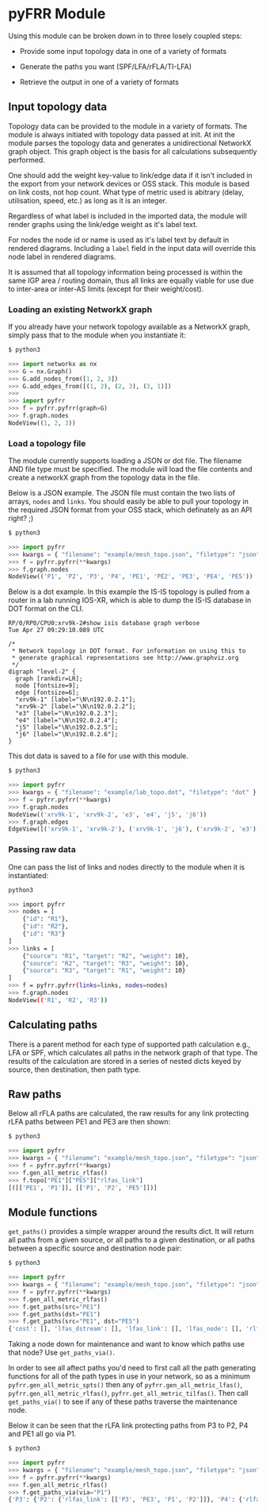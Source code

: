 # pyFRR Module

Using this module can be broken down in to three losely coupled steps:

* Provide some input topology data in one of a variety of formats

* Generate the paths you want (SPF/LFA/rFLA/TI-LFA)

* Retrieve the output in one of a variety of formats


## Input topology data

Topology data can be provided to the module in a variety of formats. The module is always initiated with topology data passed at init. At init the module parses the topology data and generates a unidirectional NetworkX graph object. This graph object is the basis for all calculations subsequently performed.

One should add the weight key-value to link/edge data if it isn't included in the export from your network devices or OSS stack. This module is based on link costs, not hop count. What type of metric used is abitrary (delay, utilisation, speed, etc.) as long as it is an integer.

Regardless of what label is included in the imported data, the module will render graphs using the link/edge weight as it's label text.

For nodes the node id or name is used as it's label text by default in rendered diagrams. Including a `label` field in the input data will override this node label in rendered diagrams.

It is assumed that all topology information being processed is within the same IGP area / routing domain, thus all links are equally viable for use due to inter-area or inter-AS limits (except for their weight/cost).


### Loading an existing NetworkX graph

If you already have your network topology available as a NetworkX graph, simply pass that to the module when you instantiate it:

```python
$ python3

>>> import networkx as nx
>>> G = nx.Graph()
>>> G.add_nodes_from([1, 2, 3])
>>> G.add_edges_from([(1, 2), (2, 3), (3, 1)])
>>>
>>> import pyfrr
>>> f = pyfrr.pyfrr(graph=G)
>>> f.graph.nodes
NodeView((1, 2, 3))
```

### Load a topology file

The module currently supports loading a JSON or dot file. The filename AND file type must be specified. The module will load the file contents and create a networkX graph from the topology data in the file.

Below is a JSON example. The JSON file must contain the two lists of arrays, `nodes` and `links`. You should easily be able to pull your topology in the required JSON format from your OSS stack, which definately as an API right? ;)

```python
$ python3

>>> import pyfrr
>>> kwargs = { "filename": "example/mesh_topo.json", "filetype": "json" }
>>> f = pyfrr.pyfrr(**kwargs)
>>> f.graph.nodes
NodeView(('P1', 'P2', 'P3', 'P4', 'PE1', 'PE2', 'PE3', 'PE4', 'PE5'))
```

Below is a dot example. In this example the IS-IS topology is pulled from a router in a lab running IOS-XR, which is able to dump the IS-IS database in DOT format on the CLI.

```
RP/0/RP0/CPU0:xrv9k-2#show isis database graph verbose 
Tue Apr 27 09:29:10.089 UTC

/*
 * Network topology in DOT format. For information on using this to
 * generate graphical representations see http://www.graphviz.org
 */
digraph "level-2" {
  graph [rankdir=LR];
  node [fontsize=9];
  edge [fontsize=6];
  "xrv9k-1" [label="\N\n192.0.2.1"];
  "xrv9k-2" [label="\N\n192.0.2.2"];
  "e3" [label="\N\n192.0.2.3"];
  "e4" [label="\N\n192.0.2.4"];
  "j5" [label="\N\n192.0.2.5"];
  "j6" [label="\N\n192.0.2.6"];
}
```
This dot data is saved to a file for use with this module.

```python
$ python3

>>> import pyfrr
>>> kwargs = { "filename": "example/lab_topo.dot", "filetype": "dot" }
>>> f = pyfrr.pyfrr(**kwargs)
>>> f.graph.nodes
NodeView(('xrv9k-1', 'xrv9k-2', 'e3', 'e4', 'j5', 'j6'))
>>> f.graph.edges
EdgeView([('xrv9k-1', 'xrv9k-2'), ('xrv9k-1', 'j6'), ('xrv9k-2', 'e3'), ('e3', 'e4'), ('e4', 'j5'), ('j5', 'j6')])
```

### Passing raw data

One can pass the list of links and nodes directly to the module when it is instantiated:

```bash
python3

>>> import pyfrr
>>> nodes = [
    {"id": "R1"},
    {"id": "R2"},
    {"id": "R3"}
]
>>> links = [
    {"source": "R1", "target": "R2", "weight": 10},
    {"source": "R2", "target": "R3", "weight": 10},
    {"source": "R3", "target": "R1", "weight": 10}
]
>>> f = pyfrr.pyfrr(links=links, nodes=nodes)
>>> f.graph.nodes
NodeView(('R1', 'R2', 'R3'))
```

## Calculating paths

There is a parent method for each type of supported path calculation e.g., LFA or SPF, which calculates all paths in the network graph of that type. The results of the calculation are stored in a series of nested dicts keyed by source, then  destination, then path type.


## Raw paths

Below all rFLA paths are calculated, the raw results for any link protecting rLFA paths between PE1 and PE3 are then shown:

```python
$ python3

>>> import pyfrr
>>> kwargs = { "filename": "example/mesh_topo.json", "filetype": "json" }
>>> f = pyfrr.pyfrr(**kwargs)
>>> f.gen_all_metric_rlfas()
>>> f.topo["PE1"]["PE5"]["rlfas_link"]
[([['PE1', 'P1']], [['P1', 'P2', 'PE5']])]
```
## Module functions

`get_paths()` provides a simple wrapper around the results dict. It will return all paths from a given source, or all paths to a given destination, or all paths between a specific source and destination node pair:

```python
$ python3

>>> import pyfrr
>>> kwargs = { "filename": "example/mesh_topo.json", "filetype": "json" }
>>> f = pyfrr.pyfrr(**kwargs)
>>> f.gen_all_metric_rlfas()
>>> f.get_paths(src="PE1")
>>> f.get_paths(dst="PE1")
>>> f.get_paths(src="PE1", dst="PE5")
{'cost': [], 'lfas_dstream': [], 'lfas_link': [], 'lfas_node': [], 'rlfas_link': [([['PE1', 'P1']], [['P1', 'P2', 'PE5']])], 'rlfas_node': [], 'tilfa_link': [], 'tilfa_node': []}
```

Taking a node down for maintenance and want to know which paths use that node? Use `get_paths_via()`.

In order to see all aftect paths you'd need to first call all the path generating functions for all of the path types in use in your network, so as a minimum `pyfrr.gen_all_metric_spts()` then any of `pyfrr.gen_all_metric_lfas()`, `pyfrr.gen_all_metric_rlfas()`, `pyfrr.get_all_metric_tilfas()`. Then call `get_paths_via()` to see if any of these paths traverse the maintenance node.

Below it can be seen that the rLFA link protecting paths from P3 to P2, P4 and PE1 all go via P1.

```python
$ python3

>>> import pyfrr
>>> kwargs = { "filename": "example/mesh_topo.json", "filetype": "json" }
>>> f = pyfrr.pyfrr(**kwargs)
>>> f.gen_all_metric_rlfas()
>>> f.get_paths_via(via="P1")
{'P3': {'P2': {'rlfas_link': [['P3', 'PE3', 'P1', 'P2']]}, 'P4': {'rlfas_link': [['P3', 'P1', 'PE1', 'P2', 'P4']]}, 'PE1': {'rlfas_link': [['P3', 'PE3', 'P1', 'PE1']]}}, 'P4': {'P2': {'rlfas_link': [['P4', 'P3', 'PE3', 'P1', 'P2']]}, 'P3': {'rlfas_link': [['P4', 'P2', 'PE1', 'P1', 'P3']]}, 'PE1': {'rlfas_link': [['P4', 'P3', 'P1', 'PE1']], 'rlfas_node': [['P4', 'P3', 'P1', 'PE1']]}, 'PE3': {'rlfas_link': [['P4', 'P2', 'P1', 'PE3']], 'rlfas_node': [['P4', 'P2', 'P1', 'PE3']]}}, 'PE2': {'P2': {'rlfas_link': [['PE2', 'P3', 'P1', 'P2']]}, 'PE1': {'rlfas_link': [['PE2', 'P3', 'PE3', 'P1', 'PE1']], 'rlfas_node': [['PE2', 'P3', 'PE3', 'P1', 'PE1']]}}, 'PE3': {'P2': {'rlfas_link': [['PE3', 'P3', 'P1', 'P2']]}, 'PE1': {'rlfas_link': [['PE3', 'P3', 'P1', 'PE1']]}, 'PE4': {'rlfas_link': [['PE3', 'P1', 'PE1', 'P2', 'PE4']], 'rlfas_node': [['PE3', 'P1', 'PE1', 'P2', 'PE4']]}, 'PE5': {'rlfas_link': [['PE3', 'P1', 'PE1', 'P2', 'PE5']], 'rlfas_node': [['PE3', 'P1', 'PE1', 'P2', 'PE5']]}}, 'P2': {'P3': {'rlfas_link': [['P2', 'PE1', 'P1', 'P3']]}, 'P4': {'rlfas_link': [['P2', 'P1', 'PE3', 'P3', 'P4']]}, 'PE3': {'rlfas_link': [['P2', 'PE1', 'P1', 'PE3']]}}, 'PE1': {'P3': {'rlfas_link': [['PE1', 'P2', 'P1', 'P3']]}, 'PE2': {'rlfas_link': [['PE1', 'P1', 'PE3', 'P3', 'PE2']], 'rlfas_node': [['PE1', 'P1', 'PE3', 'P3', 'PE2']]}, 'PE3': {'rlfas_link': [['PE1', 'P2', 'P1', 'PE3']]}}, 'PE4': {'P3': {'rlfas_link': [['PE4', 'P2', 'P1', 'P3']]}, 'PE3': {'rlfas_link': [['PE4', 'P2', 'PE1', 'P1', 'PE3'], ['PE4', 'P2', 'PE5', 'P2', 'P1', 'PE3'], ['PE4', 'P4', 'PE5', 'P2', 'P1', 'PE3']], 'rlfas_node': [['PE4', 'P2', 'PE1', 'P1', 'PE3']]}}, 'PE5': {'P3': {'rlfas_link': [['PE5', 'P2', 'P1', 'P3']]}, 'PE3': {'rlfas_link': [['PE5', 'P2', 'PE1', 'P1', 'PE3'], ['PE5', 'P2', 'PE4', 'P2', 'P1', 'PE3'], ['PE5', 'P4', 'PE4', 'P2', 'P1', 'PE3']], 'rlfas_node': [['PE5', 'P2', 'PE1', 'P1', 'PE3']]}}}
```


